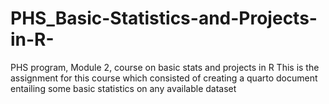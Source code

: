 # PHS_Basic-Statistics-and-Projects-in-R-
PHS program, Module 2, course on basic stats and projects in R 
This is the assignment for this course which consisted of creating a quarto document entailing some basic statistics on any available dataset 
